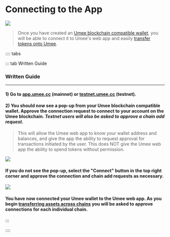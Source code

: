 # Connecting to the App

![](/bg/connecting-1.png)

> Once you have created an [Umee blockchain compatible wallet](/users/getting-started/creating-wallet.html#creating-an-umee-blockchain-compatible-wallet), you will be able to connect it to Umee's web app and easily [transfer tokens onto Umee](/users/using-the-web-app/transferring-tokens).

:::: tabs

::: tab Written Guide

### Written Guide

---

#### 1) Go to [app.umee.cc](https://app.umee.cc/) (mainnet) or [testnet.umee.cc](https://testnet.umee.cc/) (testnet).

#### 2) You should now see a pop-up from your Umee blockchain compatible wallet. Approve the connection request to connect to your account on the Umee blockchain. _Testnet users will also be asked to approve a chain add request._

> This will allow the Umee web app to know your wallet address and balances, and give the app the ability to request approval for transactions initiated by the user. This does NOT give the Umee web app the ability to spend tokens without permission.

![](/bg/approve-connection.png)

#### If you do not see the pop-up, select the "Connect" button in the top right corner and approve the connection and chain add requests as necessary.

![](/bg/connecting-2.png)

#### You have now connected your Umee wallet to the Umee web app. As you begin [transferring assets across chains](/users/using-the-web-app/transferring-tokens) you will be asked to approve connections for each individual chain.

:::

::::
